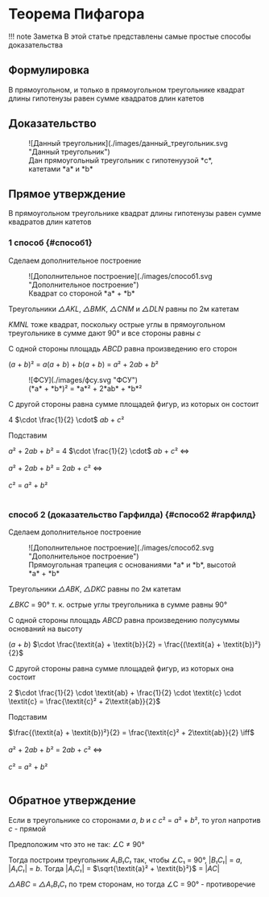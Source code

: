 # Теорема Пифагора

!!! note Заметка
    В этой статье представлены самые простые способы доказательства

## Формулировка

В прямоугольном, и только в прямоугольном треугольнике квадрат длины гипотенузы равен сумме квадратов длин катетов

## Доказательство

<figure markdown="span">
    ![Данный треугольник](./images/данный_треугольник.svg "Данный треугольник")
    <figcaption>Дан прямоугольный треугольник с гипотенуузой *c*, катетами *a* и *b*</figcaption>
</figure>

## Прямое утверждение

В прямоугольном треугольнике квадрат длины гипотенузы равен сумме квадратов длин катетов

### 1 способ {#способ1}

Сделаем дополнительное построение

<figure markdown="span">
    ![Дополнительное построение](./images/способ1.svg "Дополнительное построение")
    <figcaption>Квадрат со стороной *a* + *b*</figcaption>
</figure>

Треугольники *△AKL*, *△BMK*, *△CNM* и *△DLN* равны по 2м катетам

*KMNL* тоже квадрат, поскольку острые углы в прямоугольном треугольнике в сумме дают 90° и все стороны равны *c*

С одной стороны площадь *ABCD* равна произведению его сторон 

(*a* + *b*)² = *a*(*a* + *b*) + *b*(*a* + *b*) = *a*² + 2*ab* + *b*²

<figure markdown="span">
    ![ФСУ](./images/фсу.svg "ФСУ")
    <figcaption>(*a* + *b*)² = *a*² + 2*ab* + *b*²</figcaption>
</figure>

С другой стороны равна сумме площадей фигур, из которых он состоит

 4 $\cdot \frac{1}{2} \cdot$ *ab* + *c*²

Подставим

*a*² + 2*ab* + *b*² = 4 $\cdot \frac{1}{2} \cdot$ *ab* + *c*² $\iff$ <br><br>
*a*² + 2*ab* + *b*² = 2*ab* + *c*² $\iff$ <br><br>
*c*² = *a*² + *b*² <br><br>

### способ 2 (доказательство Гарфилда) {#способ2 #гарфилд}

Сделаем дополнительное построение

<figure markdown="span">
    ![Дополнительное построение](./images/способ2.svg "Дополнительное построение")
    <figcaption>Прямоугольная трапеция с основаниями *a* и *b*, высотой *a* + *b*</figcaption>
</figure>

Треугольники *△ABK*, *△DKC* равны по 2м катетам

$\angle$*BKC* = 90° т. к. острые углы треугольника в сумме равны 90°

С одной стороны площадь *ABCD* равна произведению полусуммы оснований на высоту

(*a* + *b*) $\cdot \frac{\textit{a} + \textit{b}}{2} = \frac{(\textit{a} + \textit{b})²}{2}$

С другой стороны равна сумме площадей фигур, из которых она состоит

2 $\cdot \frac{1}{2} \cdot \textit{ab} + \frac{1}{2} \cdot \textit{c} \cdot \textit{c} = \frac{\textit{c}² + 2\textit{ab}}{2}$

Подставим

$\frac{(\textit{a} + \textit{b})²}{2} = \frac{\textit{c}² + 2\textit{ab}}{2}  \iff$<br><br>
*a*² + 2*ab* + *b*² = 2*ab* + *c*² $\iff$ <br><br>
*c*² = *a*² + *b*² <br><br>

## Обратное утверждение

Если в треугольнике со сторонами *a*, *b* и *c* *c*² = *a*² + *b*², то угол напротив *c* - прямой

Предположим что это не так: $\angle$C $\neq$ 90°

Тогда построим треугольник *A₁B₁C₁* так, чтобы $\angle$C₁ = 90°, |*B₁C₁*| = *a*, |*A₁C₁*| = *b*. Тогда |*A₁C₁*| = $\sqrt{\textit{a}² + \textit{b}²}$ = |*AC*|

*△ABC* = *△A₁B₁C₁* по трем сторонам, но тогда $\angle$C = 90° - противоречие
